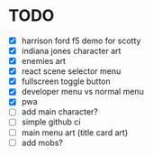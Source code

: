 # TODO

- [x] harrison ford f5 demo for scotty
- [x] indiana jones character art
- [x] enemies art
- [x] react scene selector menu
- [x] fullscreen toggle button
- [x] developer menu vs normal menu
- [x] pwa
- [ ] add main character?
- [ ] simple github ci
- [ ] main menu art (title card art)
- [ ] add mobs?
